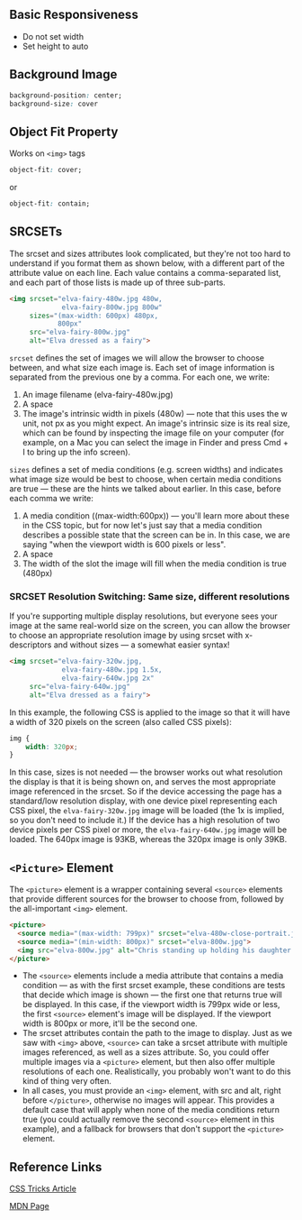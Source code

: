 ## Basic Responsiveness

- Do not set width
- Set height to auto

## Background Image

```css
background-position: center;
background-size: cover
```

## Object Fit Property

Works on `<img>` tags

```css
object-fit: cover;
```

or

```css
object-fit: contain;
```

## SRCSETs

The srcset and sizes attributes look complicated, but they're not too hard to understand if you format them as shown below, with a different part of the attribute value on each line. Each value contains a comma-separated list, and each part of those lists is made up of three sub-parts.

```html
<img srcset="elva-fairy-480w.jpg 480w,
             elva-fairy-800w.jpg 800w"
     sizes="(max-width: 600px) 480px,
            800px"
     src="elva-fairy-800w.jpg"
     alt="Elva dressed as a fairy">
```

`srcset` defines the set of images we will allow the browser to choose between, and what size each image is. Each set of image information is separated from the previous one by a comma. For each one, we write:

1. An image filename (elva-fairy-480w.jpg)
2. A space
3. The image's intrinsic width in pixels (480w) — note that this uses the w unit, not px as you might expect. An image's intrinsic size is its real size, which can be found by inspecting the image file on your computer (for example, on a Mac you can select the image in Finder and press Cmd + I to bring up the info screen).

`sizes` defines a set of media conditions (e.g. screen widths) and indicates what image size would be best to choose, when certain media conditions are true — these are the hints we talked about earlier. In this case, before each comma we write:

1. A media condition ((max-width:600px)) — you'll learn more about these in the CSS topic, but for now let's just say that a media condition describes a possible state that the screen can be in. In this case, we are saying "when the viewport width is 600 pixels or less".
2. A space
3. The width of the slot the image will fill when the media condition is true (480px)

### SRCSET Resolution Switching: Same size, different resolutions

If you're supporting multiple display resolutions, but everyone sees your image at the same real-world size on the screen, you can allow the browser to choose an appropriate resolution image by using srcset with x-descriptors and without sizes — a somewhat easier syntax!

```html
<img srcset="elva-fairy-320w.jpg,
             elva-fairy-480w.jpg 1.5x,
             elva-fairy-640w.jpg 2x"
     src="elva-fairy-640w.jpg"
     alt="Elva dressed as a fairy">
```

In this example, the following CSS is applied to the image so that it will have a width of 320 pixels on the screen (also called CSS pixels):

```css
img {
    width: 320px;
}
```

In this case, sizes is not needed — the browser works out what resolution the display is that it is being shown on, and serves the most appropriate image referenced in the srcset. So if the device accessing the page has a standard/low resolution display, with one device pixel representing each CSS pixel, the `elva-fairy-320w.jpg` image will be loaded (the 1x is implied, so you don't need to include it.) If the device has a high resolution of two device pixels per CSS pixel or more, the `elva-fairy-640w.jpg` image will be loaded. The 640px image is 93KB, whereas the 320px image is only 39KB.

## `<Picture>` Element

The `<picture>` element is a wrapper containing several `<source>` elements that provide different sources for the browser to choose from, followed by the all-important `<img>` element.

```html
<picture>
  <source media="(max-width: 799px)" srcset="elva-480w-close-portrait.jpg">
  <source media="(min-width: 800px)" srcset="elva-800w.jpg">
  <img src="elva-800w.jpg" alt="Chris standing up holding his daughter Elva">
</picture>
```

- The `<source>` elements include a media attribute that contains a media condition — as with the first srcset example, these conditions are tests that decide which image is shown — the first one that returns true will be displayed. In this case, if the viewport width is 799px wide or less, the first `<source>` element's image will be displayed. If the viewport width is 800px or more, it'll be the second one.
- The srcset attributes contain the path to the image to display. Just as we saw with `<img>` above, `<source>` can take a srcset attribute with multiple images referenced, as well as a sizes attribute. So, you could offer multiple images via a `<picture>` element, but then also offer multiple resolutions of each one. Realistically, you probably won't want to do this kind of thing very often.
- In all cases, you must provide an `<img>` element, with src and alt, right before `</picture>`, otherwise no images will appear. This provides a default case that will apply when none of the media conditions return true (you could actually remove the second `<source>` element in this example), and a fallback for browsers that don't support the `<picture>` element.

## Reference Links

[CSS Tricks Article](https://css-tricks.com/a-guide-to-the-responsive-images-syntax-in-html/)

[MDN Page](https://developer.mozilla.org/en-US/docs/Learn/HTML/Multimedia_and_embedding/Responsive_images)
